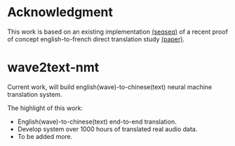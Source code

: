 # Acknowledgment
This work is based on an existing implementation [(seqseq)](https://github.com/eske/seq2seq) of a recent proof of concept english-to-french direct translation study [(paper)](https://arxiv.org/pdf/1612.01744v1.pdf).  

# wave2text-nmt
Current work, will build english(wave)-to-chinese(text) neural machine translation system.

The highlight of this work:
- English(wave)-to-chinese(text) end-to-end translation.
- Develop system over 1000 hours of translated real audio data.
- To be added more.

